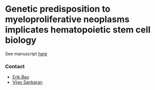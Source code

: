 # Genetic predisposition to myeloproliferative neoplasms implicates hematopoietic stem cell biology

See manuscript [here](https://www.biorxiv.org/content/10.1101/790626v1)

### Contact
- [Erik Bao](mailto:ebao@broadinstitute.org)
- [Vijay Sankaran](mailto:sankran@broadinstitute.org)

<br><br>
